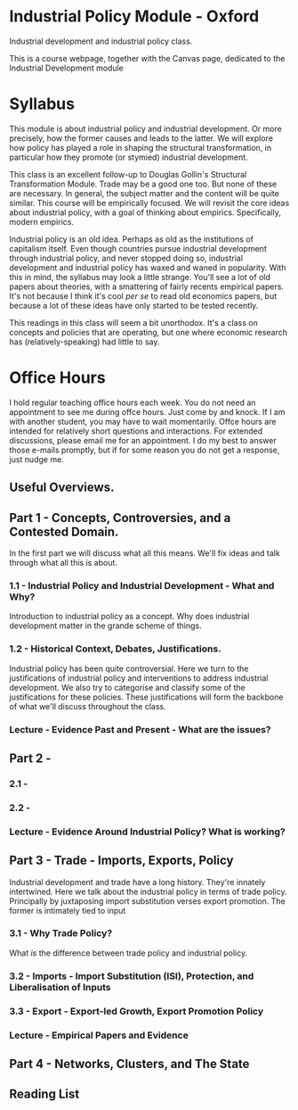 # Industrial Policy Module - Oxford
Industrial development and industrial policy class.

This is a course webpage, together with the Canvas page, dedicated to the Industrial Development module 

# Syllabus 


This module is about industrial policy and industrial development. Or more precisely, how the former causes and leads to the latter. We will explore how policy has played a role in shaping the structural transformation, in particular how they promote (or stymied) industrial development.


This class is an excellent follow-up to Douglas Gollin's Structural Transformation Module. Trade may be a good one too. But none of these are necessary. In general, the subject matter and the content will be quite similar. This course will be empirically focused. We will revisit the core ideas about industrial policy, with a goal of thinking about empirics. Specifically, modern empirics.

Industrial policy is an old idea. Perhaps as old as the institutions of capitalism itself. Even though countries pursue industrial development through industrial policy, and never stopped doing so, industrial development and industrial policy has waxed and waned in popularity. With this in mind, the syllabus may look a little strange. You'll see a lot of old papers about theories, with a smattering of fairly recents empirical papers. It's not because I think it's cool _per se_ to read old economics papers, but because a lot of these ideas have only started to be tested recently. 

This readings in this class will seem a bit unorthodox. It's a class on concepts and policies that are operating, but one where economic research has (relatively-speaking) had little to say. 


# Office Hours 

I hold regular teaching office hours each week. You do not need an appointment to see me during offce hours. Just come by and knock.  If I am with another student, you may have to wait momentarily. Offce hours are intended for relatively short questions and interactions. For extended discussions, please email me for an appointment. I do my best to answer those e-mails promptly, but if for some reason you do not get a response, just nudge me. 


## Useful Overviews.


## Part 1 - Concepts, Controversies, and a Contested Domain.
In the first part we will discuss what all this means. We'll fix ideas and talk through what all this is about. 

### 1.1 - Industrial Policy and Industrial Development - What and Why?
Introduction to industrial policy as a concept. Why does industrial development matter in the grande scheme of things. 

### 1.2 - Historical Context, Debates, Justifications. 
Industrial policy has been quite controversial. Here we turn to the justifications of industrial policy and interventions to address industrial development. We also try to categorise and classify some of the justifications for these policies. These justifications will form the backbone of what we'll discuss throughout the class. 

### Lecture - Evidence Past and Present - What are the issues?


## Part 2 - 


### 2.1 - 

### 2.2 - 

### Lecture - Evidence Around Industrial Policy? What is working?


## Part 3 - Trade - Imports, Exports, Policy
Industrial development and trade have a long history. They're innately intertwined. Here we talk about the industrial policy in terms of trade policy. Principally by juxtaposing import substitution verses export promotion. The former is intimately tied to input 

### 3.1 - Why Trade Policy? 
What _is_ the difference between trade policy and industrial policy. 

### 3.2 - Imports - Import Substitution (ISI), Protection, and Liberalisation of Inputs

### 3.3 - Export - Export-led Growth, Export Promotion Policy

### Lecture - Empirical Papers and Evidence

## Part 4 - Networks, Clusters, and The State




## Reading List 
